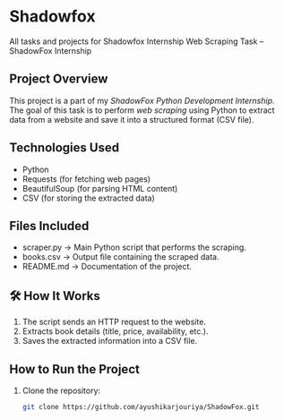 # Shadowfox
All tasks and projects for  Shadowfox Internship
Web Scraping Task – ShadowFox Internship  

## Project Overview  
This project is a part of my *ShadowFox Python Development Internship*.  
The goal of this task is to perform *web scraping* using Python to extract data from a website and save it into a structured format (CSV file).  

## Technologies Used  
- Python  
- Requests (for fetching web pages)  
- BeautifulSoup (for parsing HTML content)  
- CSV (for storing the extracted data)  

##  Files Included  
- scraper.py → Main Python script that performs the scraping.  
- books.csv → Output file containing the scraped data.  
- README.md → Documentation of the project.  

## 🛠 How It Works  
1. The script sends an HTTP request to the website.  
2. Extracts book details (title, price, availability, etc.).  
3. Saves the extracted information into a CSV file.  

##  How to Run the Project  
1. Clone the repository:  
   ```bash
   git clone https://github.com/ayushikarjouriya/ShadowFox.git
